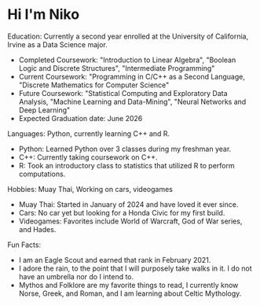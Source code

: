 # Hi I'm Niko

Education: Currently a second year enrolled at the University of California, Irvine as a Data Science major.<br>
- Completed Coursework: "Introduction to Linear Algebra", "Boolean Logic and Discrete Structures", "Intermediate Programming"<br>
- Current Coursework: "Programming in C/C++ as a Second Language, "Discrete Mathematics for Computer Science"<br>
- Future Coursework: "Statistical Computing and Exploratory Data Analysis, "Machine Learning and Data-Mining", "Neural Networks and Deep Learning"<br>
- Expected Graduation date: June 2026<br>

Languages: Python, currently learning C++ and R.<br>
- Python: Learned Python over 3 classes during my freshman year.<br>
- C++: Currently taking coursework on C++.<br>
- R: Took an introductory class to statistics that utilized R to perform computations.<br>

Hobbies: Muay Thai, Working on cars, videogames<br>
- Muay Thai: Started in January of 2024 and have loved it ever since.<br>
- Cars: No car yet but looking for a Honda Civic for my first build.<br>
- Videogames: Favorites include World of Warcraft, God of War series, and Hades.<br>

Fun Facts:<br>
- I am an Eagle Scout and earned that rank in February 2021.<br>
- I adore the rain, to the point that I will purposely take walks in it. I do not have an umbrella nor do I intend to.<br>
- Mythos and Folklore are my favorite things to read, I currently know Norse, Greek, and Roman, and I am learning about Celtic Mythology.<br>
